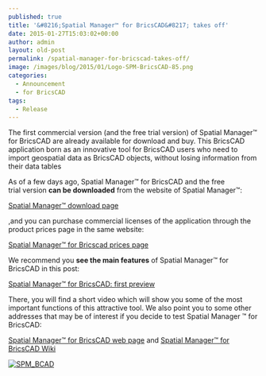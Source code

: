 ```yaml
---
published: true
title: '&#8216;Spatial Manager™ for BricsCAD&#8217; takes off'
date: 2015-01-27T15:03:02+00:00
author: admin
layout: old-post
permalink: /spatial-manager-for-bricscad-takes-off/
image: /images/blog/2015/01/Logo-SPM-BricsCAD-85.png
categories:
  - Announcement
  - for BricsCAD
tags:
  - Release
---
```

The first commercial version (and the free trial version) of Spatial Manager™ for BricsCAD are already available for download and buy. This BricsCAD application born as an innovative tool for BricsCAD users who need to import geospatial data as BricsCAD objects, without losing information from their data tables<!--more-->

As of a few days ago, Spatial Manager™ for BricsCAD and the free trial version **can be downloaded** from the website of Spatial Manager™:

<a title="Spatial Manager™ download page" href="/downloads/" target="_blank" rel="nofollow">Spatial Manager™ download page</a>

,and you can purchase commercial licenses of the application through the product prices page in the same website:

<a title="Spatial Manager™ for BricsCAD prices page" href="/spm-forbricscad-prices/" target="_blank" rel="nofollow">Spatial Manager™ for Bricscad prices page</a>

We recommend you **see the main features** of Spatial Manager™ for BricsCAD in this post:

<a title="Spatial Manager™ for BricsCAD: first preview" href="/spatial-manager-for-bricscad-first-preview/" target="_blank" rel="nofollow">Spatial Manager™ for BricsCAD: first preview</a>

There, you will find a short video which will show you some of the most important functions of this attractive tool. We also point you to some other addresses that may be of interest if you decide to test Spatial Manager ™ for BricsCAD:

<a title="Spatial Manager™ for BricsCAD web page" href="/spm-forbricscad/" target="_blank" rel="nofollow">Spatial Manager™ for BricsCAD web page</a> and <a title="Spatial Manager™ for BricsCAD Wiki" href="http://wiki.spatialmanager.com/index.php/Spatial_Manager%E2%84%A2_for_BricsCAD" target="_blank" rel="nofollow">Spatial Manager™ for BricsCAD Wiki</a>

<a href="/images/blog/2014/12/SPM_BCAD.png" target="_blank" rel="nofollow"><img src="/images/blog/2014/12/SPM_BCAD-1024x576.png" alt="SPM_BCAD" width="625" height="351" srcset="/images/blog/2014/12/SPM_BCAD-1024x576.png 1024w, /images/blog/2014/12/SPM_BCAD-300x168.png 300w, /images/blog/2014/12/SPM_BCAD-624x351.png 624w, /images/blog/2014/12/SPM_BCAD.png 1280w" sizes="(max-width: 625px) 100vw, 625px" /></a>